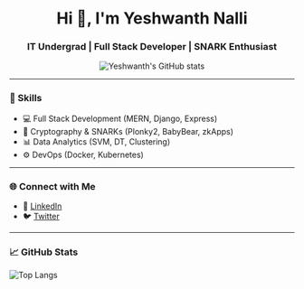 <h1 align="center">Hi 👋, I'm Yeshwanth Nalli</h1>
<h3 align="center">IT Undergrad | Full Stack Developer | SNARK Enthusiast</h3>

<p align="center">
  <img src="https://github-readme-stats.vercel.app/api?username=NALLICAN&show_icons=true&theme=radical" alt="Yeshwanth's GitHub stats"/>
</p>

---

### 🧠 Skills
- 💻 Full Stack Development (MERN, Django, Express)
- 🔐 Cryptography & SNARKs (Plonky2, BabyBear, zkApps)
- 📊 Data Analytics (SVM, DT, Clustering)
- ⚙️ DevOps (Docker, Kubernetes)

---

### 🌐 Connect with Me

- 💼 [LinkedIn](https://www.linkedin.com/in/nalli-yeshwanth-7885a3317/)
- 🐦 [Twitter](https://x.com/Naughtyyarn)

---

### 📈 GitHub Stats

![Top Langs](https://github-readme-stats.vercel.app/api/top-langs/?username=NALLICAN&layout=compact&theme=radical)
